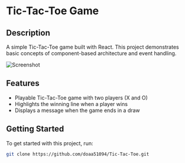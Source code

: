 # Tic-Tac-Toe Game

## Description

A simple Tic-Tac-Toe game built with React. This project demonstrates basic concepts of component-based architecture and event handling.

![Screenshot](https://github.com/user-attachments/assets/0ca7a662-37c8-4496-8320-448ca511a6c1)

## Features

- Playable Tic-Tac-Toe game with two players (X and O)
- Highlights the winning line when a player wins
- Displays a message when the game ends in a draw

## Getting Started

To get started with this project, run:

```bash
git clone https://github.com/doaa51094/Tic-Tac-Toe.git

